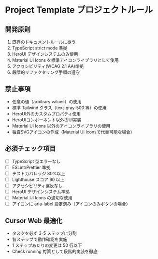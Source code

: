 # Project Template プロジェクトルール

## 開発原則

1. 既存のドキュメントルールに従う
2. TypeScript strict mode 準拠
3. HeroUI デザインシステムのみ使用
4. Material UI Icons を標準アイコンライブラリとして使用
5. アクセシビリティ(WCAG 2.1 AA)準拠
6. 段階的リファクタリング手順の遵守

## 禁止事項

- 任意の値（arbitrary values）の使用
- 標準 Tailwind クラス（text-gray-500 等）の使用
- HeroUI外のカスタムプロパティ使用
- HeroUIコンポーネント以外のUI実装
- Material UI Icons 以外のアイコンライブラリの使用
- 独自SVGアイコンの作成（Material UI Iconsで代替可能な場合）

## 必須チェック項目

- [ ] TypeScript 型エラーなし
- [ ] ESLint/Prettier 準拠
- [ ] テストカバレッジ 80%以上
- [ ] Lighthouse スコア 90 以上
- [ ] アクセシビリティ違反なし
- [ ] HeroUI デザインシステム準拠
- [ ] Material UI Icons の適切な使用
- [ ] アイコンに aria-label 設定済み（アイコンのみボタンの場合）

## Cursor Web 最適化

- タスクを必ず 3-5 ステップに分割
- 各ステップで動作確認を実施
- 1 ステップあたりの変更は 50 行以下
- Check running 対策として段階的実装を徹底
